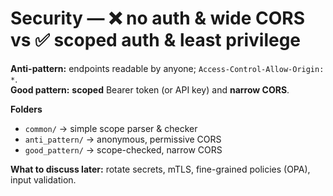 # Security — ❌ no auth & wide CORS vs ✅ scoped auth & least privilege

**Anti-pattern:** endpoints readable by anyone; `Access-Control-Allow-Origin: *`.  
**Good pattern:** **scoped** Bearer token (or API key) and **narrow CORS**.

**Folders**
- `common/` → simple scope parser & checker
- `anti_pattern/` → anonymous, permissive CORS
- `good_pattern/` → scope-checked, narrow CORS

**What to discuss later:** rotate secrets, mTLS, fine-grained policies (OPA), input validation.
